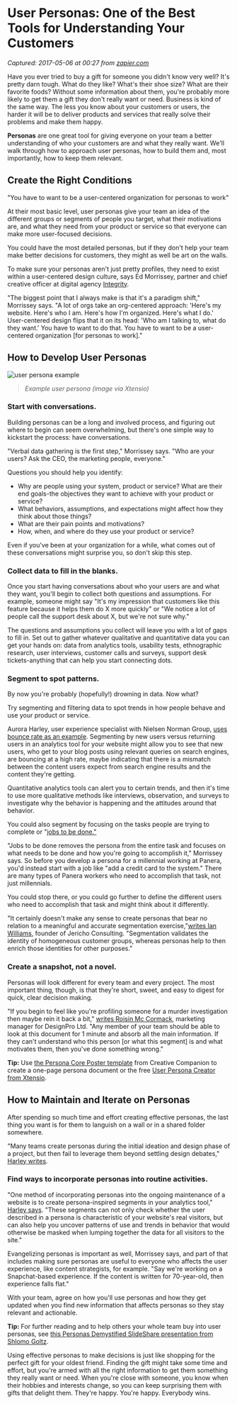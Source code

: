 # User Personas: One of the Best Tools for Understanding Your Customers

_Captured: 2017-05-06 at 00:27 from [zapier.com](https://zapier.com/blog/user-personas/?utm_content=buffer28ce7&utm_medium=social&utm_source=twitter.com&utm_campaign=buffer)_

Have you ever tried to buy a gift for someone you didn't know very well? It's pretty darn tough. What do they like? What's their shoe size? What are their favorite foods? Without some information about them, you're probably more likely to get them a gift they don't really want or need. Business is kind of the same way. The less you know about your customers or users, the harder it will be to deliver products and services that really solve their problems and make them happy.

**Personas** are one great tool for giving everyone on your team a better understanding of who your customers are and what they really want. We'll walk through how to approach user personas, how to build them and, most importantly, how to keep them relevant.

## Create the Right Conditions

"You have to want to be a user-centered organization for personas to work"

At their most basic level, user personas give your team an idea of the different groups or segments of people you target, what their motivations are, and what they need from your product or service so that everyone can make more user-focused decisions.

You could have the most detailed personas, but if they don't help your team make better decisions for customers, they might as well be art on the walls.

To make sure your personas aren't just pretty profiles, they need to exist within a user-centered design culture, says Ed Morrissey, partner and chief creative officer at digital agency [Integrity](https://integritystl.com/).

"The biggest point that I always make is that it's a paradigm shift," Morrissey says. "A lot of orgs take an org-centered approach: 'Here's my website. Here's who I am. Here's how I'm organized. Here's what I do.' User-centered design flips that it on its head: 'Who am I talking to, what do they want.' You have to want to do that. You have to want to be a user-centered organization [for personas to work]."

## How to Develop User Personas

![user persona example](https://cdn.zapier.com/storage/photos/0a9f350f16342ebb97e843e0fd335e12.png)

> _Example user persona (image via Xtensio)_

### Start with conversations.

Building personas can be a long and involved process, and figuring out where to begin can seem overwhelming, but there's one simple way to kickstart the process: have conversations.

"Verbal data gathering is the first step," Morrissey says. "Who are your users? Ask the CEO, the marketing people, everyone."

Questions you should help you identify:

  * Why are people using your system, product or service? What are their end goals-the objectives they want to achieve with your product or service?
  * What behaviors, assumptions, and expectations might affect how they think about those things? 
  * What are their pain points and motivations?
  * How, when, and where do they use your product or service?

Even if you've been at your organization for a while, what comes out of these conversations might surprise you, so don't skip this step.

### Collect data to fill in the blanks.

Once you start having conversations about who your users are and what they want, you'll begin to collect both questions and assumptions. For example, someone might say "It's my impression that customers like this feature because it helps them do X more quickly" or "We notice a lot of people call the support desk about X, but we're not sure why."

The questions and assumptions you collect will leave you with a lot of gaps to fill in. Set out to gather whatever qualitative and quantitative data you can get your hands on: data from analytics tools, usability tests, ethnographic research, user interviews, customer calls and surveys, support desk tickets-anything that can help you start connecting dots.

### Segment to spot patterns.

By now you're probably (hopefully!) drowning in data. Now what?

Try segmenting and filtering data to spot trends in how people behave and use your product or service.

Aurora Harley, user experience specialist with Nielsen Norman Group, [uses bounce rate as an example](https://www.nngroup.com/articles/analytics-persona-segment/). Segmenting by new users versus returning users in an analytics tool for your website might allow you to see that new users, who get to your blog posts using relevant queries on search engines, are bouncing at a high rate, maybe indicating that there is a mismatch between the content users expect from search engine results and the content they're getting.

Quantitative analytics tools can alert you to certain trends, and then it's time to use more qualitative methods like interviews, observation, and surveys to investigate why the behavior is happening and the attitudes around that behavior.

You could also segment by focusing on the tasks people are trying to complete or "[jobs to be done."](http://jobstobedone.org/)

"Jobs to be done removes the persona from the entire task and focuses on what needs to be done and how you're going to accomplish it," Morrissey says. So before you develop a persona for a millennial working at Panera, you'd instead start with a job like "add a credit card to the system." There are many types of Panera workers who need to accomplish that task, not just millennials.

You could stop there, or you could go further to define the different users who need to accomplish that task and might think about it differently.

"It certainly doesn't make any sense to create personas that bear no relation to a meaningful and accurate segmentation exercise,"[writes Ian Williams](https://www.meltwater.com/blog/personas-vs-segments-whats-the-story/), founder of Jericho Consulting. "Segmentation validates the identity of homogeneous customer groups, whereas personas help to then enrich those identities for other purposes."

### Create a snapshot, not a novel.

Personas will look different for every team and every project. The most important thing, though, is that they're short, sweet, and easy to digest for quick, clear decision making.

"If you begin to feel like you're profiling someone for a murder investigation then maybe rein it back a bit," [writes Roisin Mc Cormack](https://medium.com/soundwave-stories/6-tips-for-creating-great-user-personas-e699ffdf28d5), marketing manager for DesignPro Ltd. "Any member of your team should be able to look at this document for 1 minute and absorb all the main information. If they can't understand who this person [or what this segment] is and what motivates them, then you've done something wrong."

**Tip:** Use [the Persona Core Poster template](https://creativecompanion.wordpress.com/2011/05/05/the-persona-core-poster/) from Creative Companion to create a one-page persona document or the free [User Persona Creator from Xtensio](https://xtensio.com/user-persona/).

## How to Maintain and Iterate on Personas

After spending so much time and effort creating effective personas, the last thing you want is for them to languish on a wall or in a shared folder somewhere.

"Many teams create personas during the initial ideation and design phase of a project, but then fail to leverage them beyond settling design debates," [Harley writes](https://www.nngroup.com/articles/analytics-persona-segment/).

### Find ways to incorporate personas into routine activities.

"One method of incorporating personas into the ongoing maintenance of a website is to create persona-inspired segments in your analytics tool," [Harley says](https://www.nngroup.com/articles/analytics-persona-segment/). "These segments can not only check whether the user described in a persona is characteristic of your website's real visitors, but can also help you uncover patterns of use and trends in behavior that would otherwise be masked when lumping together the data for all visitors to the site."

Evangelizing personas is important as well, Morrissey says, and part of that includes making sure personas are useful to everyone who affects the user experience, like content strategists, for example. "Say we're working on a Snapchat-based experience. If the content is written for 70-year-old, then experience falls flat."

With your team, agree on how you'll use personas and how they get updated when you find new information that affects personas so they stay relevant and actionable.

**Tip:** For further reading and to help others your whole team buy into user personas, see [this Personas Demystified SlideShare presentation from Shlomo Goltz](https://www.slideshare.net/TheConartist/what-are-personas-and-how-to-use-them-a-presentation-by-shlomo-goltz).

Using effective personas to make decisions is just like shopping for the perfect gift for your oldest friend. Finding the gift might take some time and effort, but you're armed with all the right information to get them something they really want or need. When you're close with someone, you know when their hobbies and interests change, so you can keep surprising them with gifts that delight them. They're happy. You're happy. Everybody wins.
